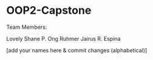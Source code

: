 # OOP2-Capstone

Team Members:

Lovely Shane P. Ong
Ruhmer Jairus R. Espina
<p>
[add your names here & commit changes (alphabetical)]
</p>
